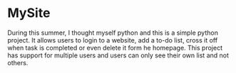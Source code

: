 # MySite
 During this summer, I thought myself python and this is a simple python project. It allows users to login to a website, add a to-do list, cross it off when task is completed or even delete it form he homepage. This project has support for multiple users and users can only see their own list and not others.
